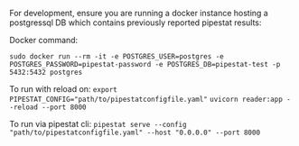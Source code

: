For development, ensure you are running a docker instance hosting a postgressql DB which contains previously reported pipestat results:

Docker command:
```
sudo docker run --rm -it -e POSTGRES_USER=postgres -e POSTGRES_PASSWORD=pipestat-password -e POSTGRES_DB=pipestat-test -p 5432:5432 postgres
```

To run with reload on:
`export PIPESTAT_CONFIG="path/to/pipestatconfigfile.yaml"`
`uvicorn reader:app --reload --port 8000`

To run via pipestat cli:
`pipestat serve --config "path/to/pipestatconfigfile.yaml" --host "0.0.0.0" --port 8000`
